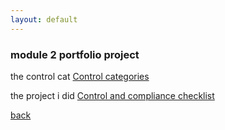 ```yaml
---
layout: default
---
```





### module 2 portfolio project



the control cat
[Control categories](./gcprojects/Controlcategories.md)


the project i did
[Control and compliance checklist](./gcprojects/compliance.md)

















[back](./)

``````````````````````````
